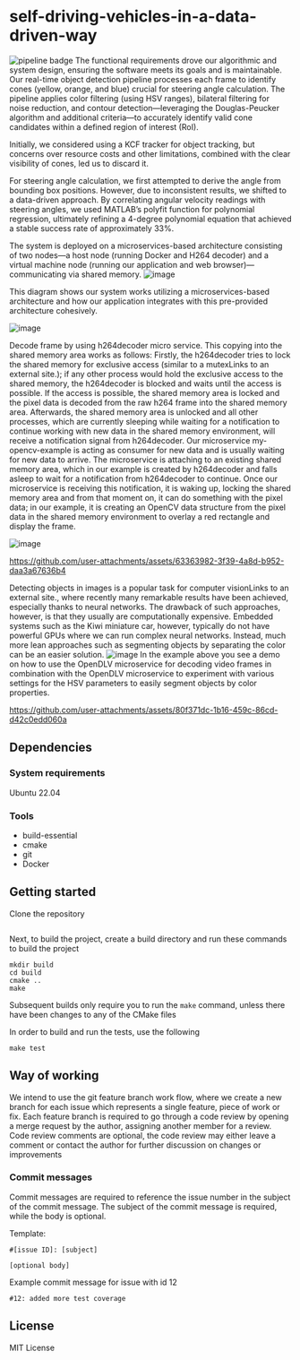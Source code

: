 # self-driving-vehicles-in-a-data-driven-way

![pipeline badge](https://git.chalmers.se/courses/dit638/students/2024-group-12/badges/main/pipeline.svg)
The functional requirements drove our algorithmic and system design, ensuring the software meets its goals and is maintainable. Our real-time object detection pipeline processes each frame to identify cones (yellow, orange, and blue) crucial for steering angle calculation. The pipeline applies color filtering (using HSV ranges), bilateral filtering for noise reduction, and contour detection—leveraging the Douglas-Peucker algorithm and additional criteria—to accurately identify valid cone candidates within a defined region of interest (RoI).

Initially, we considered using a KCF tracker for object tracking, but concerns over resource costs and other limitations, combined with the clear visibility of cones, led us to discard it.

For steering angle calculation, we first attempted to derive the angle from bounding box positions. However, due to inconsistent results, we shifted to a data-driven approach. By correlating angular velocity readings with steering angles, we used MATLAB’s polyfit function for polynomial regression, ultimately refining a 4-degree polynomial equation that achieved a stable success rate of approximately 33%.

The system is deployed on a microservices-based architecture consisting of two nodes—a host node (running Docker and H264 decoder) and a virtual machine node (running our application and web browser)—communicating via shared memory.
![image](https://github.com/user-attachments/assets/659760d4-cc68-40fc-9e10-2bcdd5db02a7)


This diagram shows our system works utilizing a microservices-based architecture and how our application integrates with this pre-provided architecture cohesively.

![image](https://github.com/user-attachments/assets/3a7b0005-c50c-46ba-a97a-dd9b120604b9)

Decode frame by using h264decoder micro service. This copying into the shared memory area works as follows: Firstly, the h264decoder tries to lock the shared memory for exclusive access (similar to a mutexLinks to an external site.); if any other process would hold the exclusive access to the shared memory, the h264decoder is blocked and waits until the access is possible. If the access is possible, the shared memory area is locked and the pixel data is decoded from the raw h264 frame into the shared memory area. Afterwards, the shared memory area is unlocked and all other processes, which are currently sleeping while waiting for a notification to continue working with new data in the shared memory environment, will receive a notification signal from h264decoder. Our microservice my-opencv-example is acting as consumer for new data and is usually waiting for new data to arrive. The microservice is attaching to an existing shared memory area, which in our example is created by h264decoder and falls asleep to wait for a notification from h264decoder to continue. Once our microservice is receiving this notification, it is waking up, locking the shared memory area and from that moment on, it can do something with the pixel data; in our example, it is creating an OpenCV data structure from the pixel data in the shared memory environment to overlay a red rectangle and display the frame.

![image](https://github.com/user-attachments/assets/ddc1f10c-7342-45f8-813c-c4d0f3442426)


https://github.com/user-attachments/assets/63363982-3f39-4a8d-b952-daa3a67636b4

Detecting objects in images is a popular task for computer visionLinks to an external site., where recently many remarkable results have been achieved, especially thanks to neural networks. The drawback of such approaches, however, is that they usually are computationally expensive. Embedded systems such as the Kiwi miniature car, however, typically do not have powerful GPUs where we can run complex neural networks. Instead, much more lean approaches such as segmenting objects by separating the color can be an easier solution.
![image](https://github.com/user-attachments/assets/9dae865c-04e2-464f-a84a-0c05ccfec61e)
In the example above you see a demo on how to use the OpenDLV microservice for decoding video frames in combination with the OpenDLV microservice to experiment with various settings for the HSV parameters to easily segment objects by color properties.

https://github.com/user-attachments/assets/80f371dc-1b16-459c-86cd-d42c0edd060a


## Dependencies




### System requirements
Ubuntu 22.04

### Tools
* build-essential
* cmake
* git
* Docker

## Getting started

Clone the repository
```

```

Next, to build the project, create a build directory and run these commands to build the project
```
mkdir build
cd build
cmake ..
make
```

Subsequent builds only require you to run the ``make`` command, unless there have been changes to any of the CMake files

In order to build and run the tests, use the following
```
make test
```

## Way of working

We intend to use the git feature branch work flow, where we create a new branch for each issue which represents a single feature, piece of work or fix. Each feature branch is required to go through a code review by opening a merge request by the author, assigning another member for a review.
Code review comments are optional, the code review may either leave a comment or contact the author for further discussion on changes or improvements

### Commit messages

Commit messages are required to reference the issue number in the subject of the commit message.
The subject of the commit message is required, while the body is optional.

Template: 
```
#[issue ID]: [subject]

[optional body]
```

Example commit message for issue with id 12
```
#12: added more test coverage
```

## License
MIT License
